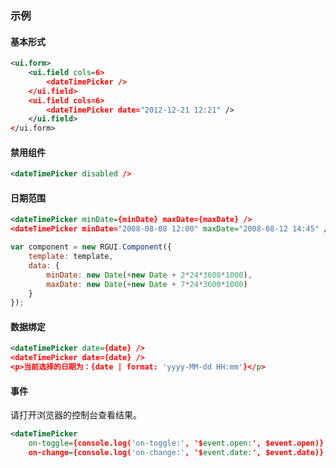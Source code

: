 ### 示例
#### 基本形式

<div class="m-example"></div>

```xml
<ui.form>
    <ui.field cols=6>
        <dateTimePicker />
    </ui.field>
    <ui.field cols=6>
        <dateTimePicker date="2012-12-21 12:21" />
    </ui.field>
</ui.form>
```

#### 禁用组件

<div class="m-example"></div>

```xml
<dateTimePicker disabled />
```

#### 日期范围

<div class="m-example"></div>

```xml
<dateTimePicker minDate={minDate} maxDate={maxDate} />
<dateTimePicker minDate="2008-08-08 12:00" maxDate="2008-08-12 14:45" />
```

```javascript
var component = new RGUI.Component({
    template: template,
    data: {
        minDate: new Date(+new Date + 2*24*3600*1000),
        maxDate: new Date(+new Date + 7*24*3600*1000)
    }
});
```

#### 数据绑定

<div class="m-example"></div>

```xml
<dateTimePicker date={date} />
<dateTimePicker date={date} />
<p>当前选择的日期为：{date | format: 'yyyy-MM-dd HH:mm'}</p>
```

#### 事件

请打开浏览器的控制台查看结果。

<div class="m-example"></div>

```xml
<dateTimePicker
    on-toggle={console.log('on-toggle:', '$event.open:', $event.open)}
    on-change={console.log('on-change:', '$event.date:', $event.date)} />
```
